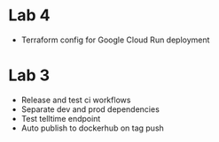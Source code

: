 # Lab 4
* Terraform config for Google Cloud Run deployment

# Lab 3
* Release and test ci workflows
* Separate dev and prod dependencies
* Test telltime endpoint
* Auto publish to dockerhub on tag push
